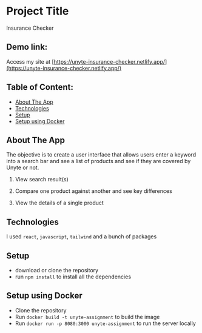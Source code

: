 # Project Title
Insurance Checker

## Demo link:
Access my site at [https://unyte-insurance-checker.netlify.app/](https://unyte-insurance-checker.netlify.app/)

## Table of Content:

- [About The App](#about-the-app)
- [Technologies](#technologies)
- [Setup](#setup)
- [Setup using Docker](#setup)


## About The App
The objective is to create a user interface that allows users enter a keyword into a search bar and see a list of products and see if they are covered by Unyte or not.

1. View search result(s)

2. Compare one product against another and see key differences

3. View the details of a single product


## Technologies
I used `react`, `javascript`, `tailwind` and a bunch of packages 

## Setup
- download or clone the repository
- run `npm install` to install all the dependencies

## Setup using Docker
- Clone the repository
- Run `docker build -t unyte-assignment` to build the image
- Run `docker run -p 8080:3000 unyte-assignment` to run the server locally
